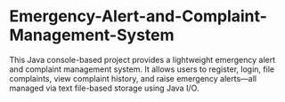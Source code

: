# Emergency-Alert-and-Complaint-Management-System
This Java console-based project provides a lightweight emergency alert and complaint management system. It allows users to register, login, file complaints, view complaint history, and raise emergency alerts—all managed via text file-based storage using Java I/O.
